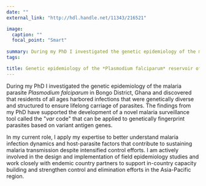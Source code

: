 ```yaml
---
date: ""
external_link: "http://hdl.handle.net/11343/216521"

image:
  caption: ""
  focal_point: "Smart"
  
summary: During my PhD I investigated the genetic epidemiology of the malaria parasite *Plasmodium falciparum* in Bongo District, Ghana in the laboratory of [Professor Karen Day](http://www.bio21.unimelb.edu.au/day-group). I discovered that residents of all ages harbored infections that were genetically diverse and structured to ensure lifelong carriage of parasites. The findings from my PhD have supported the development of a novel malaria surveillance tool called the "*var* code" that can be applied to genetically fingerprint parasites based on variant antigen genes.    
tags:

title: Genetic epidemiology of the *Plasmodium falciparum* reservoir of infection in Bongo District, Ghana
---
```


During my PhD I investigated the genetic epidemiology of the malaria parasite *Plasmodium falciparum* in Bongo District, Ghana and discovered that residents of all ages harbored infections that were genetically diverse and structured to ensure lifelong carriage of parasites. The findings from my PhD have supported the development of a novel malaria surveillance tool called the "*var* code" that can be applied to genetically fingerprint parasites based on variant antigen genes.    

In my current role, I apply my expertise to better understand malaria infection dynamics and host-parasite factors that contribute to sustaining malaria transmission despite intensified control efforts. I am actively involved in the design and implementation of field epidemiology studies and work closely with endemic country partners to support in-country capacity building and strengthen control and elimination efforts in the Asia-Pacific region. 
